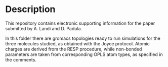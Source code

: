 Description
===========
This repository contains electronic supporting information for the
paper submitted by A. Landi and D. Padula.

In this folder there are gromacs topologies ready to run simulations for the
three molecules studied, as obtained with the Joyce protocol.
Atomic charges are derived from the RESP procedure, while non-bonded parameters
are taken from corresponding OPLS atom types, as specified in the comments.
